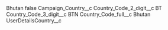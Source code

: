 <?xml version="1.0" encoding="UTF-8"?>
<CustomMetadata xmlns="http://soap.sforce.com/2006/04/metadata" xmlns:xsi="http://www.w3.org/2001/XMLSchema-instance" xmlns:xsd="http://www.w3.org/2001/XMLSchema">
    <label>Bhutan</label>
    <protected>false</protected>
    <values>
        <field>Campaign_Country__c</field>
        <value xsi:nil="true"/>
    </values>
    <values>
        <field>Country_Code_2_digit__c</field>
        <value xsi:type="xsd:string">BT</value>
    </values>
    <values>
        <field>Country_Code_3_digit__c</field>
        <value xsi:type="xsd:string">BTN</value>
    </values>
    <values>
        <field>Country_Code_full__c</field>
        <value xsi:type="xsd:string">Bhutan</value>
    </values>
    <values>
        <field>UserDetailsCountry__c</field>
        <value xsi:nil="true"/>
    </values>
</CustomMetadata>
